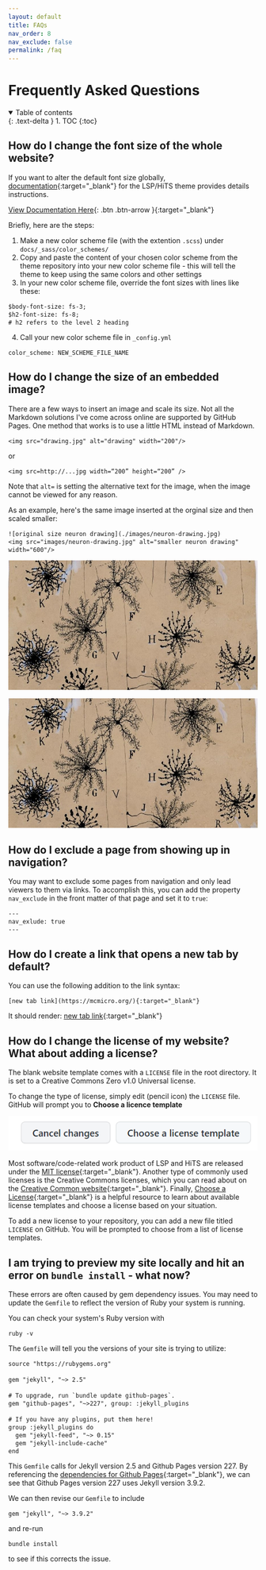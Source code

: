 ```yaml
---
layout: default
title: FAQs
nav_order: 8
nav_exclude: false
permalink: /faq
---
```

# Frequently Asked Questions

<details open markdown="block">
  <summary>
    Table of contents
  </summary>
  {: .text-delta }
1. TOC
{:toc}
</details>

## How do I change the font size of the whole website?

If you want to alter the default font size globally, [documentation](https://labsyspharm.github.io/just-the-docs-lsp/docs/utilities/typography/#global-font-size-adjustments){:target="_blank"} for the LSP/HiTS theme provides details instructions. 

[View Documentation Here](https://labsyspharm.github.io/just-the-docs-lsp/docs/utilities/typography/#global-font-size-adjustments){: .btn .btn-arrow }{:target="_blank"}

Briefly, here are the steps:

1. Make a new color scheme file (with the extention `.scss`) under `docs/_sass/color_schemes/`
2. Copy and paste the content of your chosen color scheme from the theme repository into your new color scheme file - this will tell the theme to keep using the same colors and other settings
3. In your new color scheme file, override the font sizes with lines like these:

```
$body-font-size: fs-3;
$h2-font-size: fs-8;
# h2 refers to the level 2 heading
```
4. Call your new color scheme file in `_config.yml`
```
color_scheme: NEW_SCHEME_FILE_NAME
```

## How do I change the size of an embedded image?

There are a few ways to insert an image and scale its size. Not all the Markdown solutions I've come across online are supported by GitHub Pages. One method that works is to use a little HTML instead of Markdown.

```
<img src="drawing.jpg" alt="drawing" width="200"/> 
```
or
```
<img src=http://...jpg width=“200” height=“200” />
```

Note that `alt=` is setting the alternative text for the image, when the image cannot be viewed for any reason. 

As an example, here's the same image inserted at the orginal size and then scaled smaller:
```
![original size neuron drawing](./images/neuron-drawing.jpg)
<img src="images/neuron-drawing.jpg" alt="smaller neuron drawing" width="600"/>
```

![original size neuron drawing](./images/neuron-drawing.jpg)  

<img src="images/neuron-drawing.jpg" alt="smaller neuron drawing" width="600"/>

## How do I exclude a page from showing up in navigation?
          
You may want to exclude some pages from navigation and only lead viewers to them via links. To accomplish this, you can add the property `nav_exclude` in the front matter of that page and set it to `true`:

```
---
nav_exlude: true
---
```

## How do I create a link that opens a new tab by default?

You can use the following addition to the link syntax:
```
[new tab link](https://mcmicro.org/){:target="_blank"}
```
It should render: [new tab link](https://mcmicro.org/){:target="_blank"}

## How do I change the license of my website? What about adding a license?

The blank website template comes with a `LICENSE` file in the root directory. It is set to a Creative Commons Zero v1.0 Universal license. 

To change the type of license, simply edit (pencil icon) the `LICENSE` file. GitHub will prompt you to **Choose a licence template**

![choose license screenshot](./images/choose-license.png)

Most software/code-related work product of LSP and HiTS are released under the [MIT license](https://choosealicense.com/licenses/mit/){:target="_blank"}. Another type of commonly used licenses is the Creative Commons licenses, which you can read about on the [Creative Common website](https://creativecommons.org/about/cclicenses/){:target="_blank"}. Finally, [Choose a License](https://choosealicense.com/){:target="_blank"} is a helpful resource to learn about available license templates and choose a license based on your situation.

To add a new license to your repository, you can add a new file titled `LICENSE` on GitHub. You will be prompted to choose from a list of license templates.

## I am trying to preview my site locally and hit an error on `bundle install` - what now?

These errors are often caused by gem dependency issues. You may need to update the `Gemfile` to reflect the version of Ruby your system is running. 

You can check your system's Ruby version with
```
ruby -v
```

The `Gemfile` will tell you the versions of your site is trying to utilize:

```
source "https://rubygems.org"

gem "jekyll", "~> 2.5"

# To upgrade, run `bundle update github-pages`.
gem "github-pages", "~>227", group: :jekyll_plugins

# If you have any plugins, put them here!
group :jekyll_plugins do
  gem "jekyll-feed", "~> 0.15"
  gem "jekyll-include-cache"
end

```

This `Gemfile` calls for Jekyll version 2.5 and Github Pages version 227. By referencing the [dependencies for Github Pages](https://pages.github.com/versions/){:target="_blank"}, we can see that Github Pages version 227 uses Jekyll version 3.9.2. 

We can then revise our `Gemfile` to include
```
gem "jekyll", "~> 3.9.2"
```

and re-run 
```
bundle install
```

to see if this corrects the issue. 